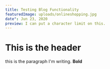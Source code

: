 ```yaml
---
title: Testing Blog Functionality
featuredImage: uploads/onlineshopping.jpg
date": Jun 23, 2020
preview: I can put a character limit on this.
---
```

# This is the header



this is the paragraph I'm writing. **Bold**